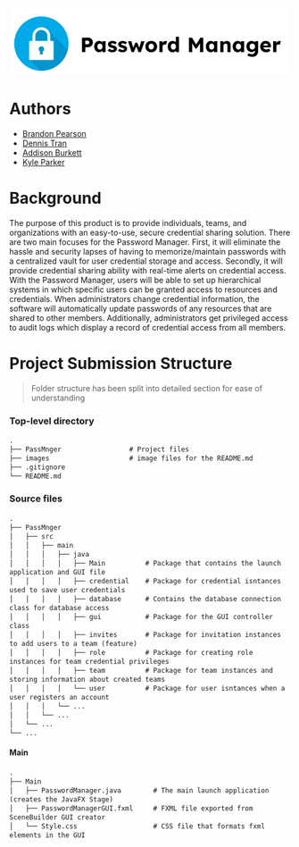 <p align="center">
<img src="images/cea7bc01a8580673bbaa7ac0e457536b.png">
</p>

# Authors

- [Brandon Pearson](https://github.com/blpearson26)
- [Dennis Tran](https://github.com/DennisTran00)
- [Addison Burkett](https://github.com/westvalard)
- [Kyle Parker](https://github.com/CraftyAmigo)

# Background

The purpose of this product is to provide individuals, teams, and organizations with an easy-to-use, secure credential sharing solution. There are two main focuses for the Password Manager. First, it will eliminate the hassle and security lapses of having to memorize/maintain passwords with a centralized vault for user credential storage and access. Secondly, it will provide credential sharing ability with real-time alerts on credential access. With the Password Manager, users will be able to set up hierarchical systems in which specific users can be granted access to resources and credentials. When administrators change credential information, the software will automatically update passwords of any resources that are shared to other members. Additionally, administrators get privileged access to audit logs which display a record of credential access from all members.

Project Submission Structure
============================
> Folder structure has been split into detailed section for ease of understanding

### Top-level directory

    .
    ├── PassMnger                 # Project files
    ├── images                    # image files for the README.md
    ├── .gitignore
    └── README.md
    
### Source files
    .
    ├── PassMnger
    │   ├── src
    │   │   ├── main
    │   │   │   ├── java
    │   │   │   │   ├── Main          # Package that contains the launch application and GUI file
    │   │   │   │   ├── credential    # Package for credential isntances used to save user credentials
    │   │   │   │   ├── database      # Contains the database connection class for database access
    │   │   │   │   ├── gui           # Package for the GUI controller class
    │   │   │   │   ├── invites       # Package for invitation instances to add users to a team (feature)
    │   │   │   │   ├── role          # Package for creating role instances for team credential privileges 
    │   │   │   │   ├── team          # Package for team instances and storing information about created teams
    │   │   │   │   └── user          # Package for user isntances when a user registers an account
    │   │   │   └── ... 
    │   │   └── ... 
    │   └── ... 
    └── ...
    
#### Main
    .
    ├── Main
    │   ├── PasswordManager.java        # The main launch application (creates the JavaFX Stage)
    │   ├── PasswordManagerGUI.fxml     # FXML file exported from SceneBuilder GUI creator
    │   └── Style.css                   # CSS file that formats fxml elements in the GUI
    
